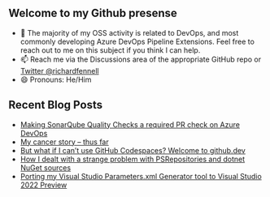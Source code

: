 ## Welcome to my Github presense

- 💬 The majority of my OSS activity is related to DevOps, and most commonly developing Azure DevOps Pipeline Extensions. Feel free to reach out to me on this subject if you think I can help.
- 📫 Reach me via the Discussions area of the appropriate GitHub repo or [Twitter @richardfennell](https://twitter.com/richardfennell)
- 😄 Pronouns: He/Him

## Recent Blog Posts
<!-- BLOG-POST-LIST:START -->
- [Making SonarQube Quality Checks a required PR check on Azure DevOps](https://blogs.blackmarble.co.uk/rfennell/2021/09/21/making-sonarqube-quality-checks-a-required-pr-check-on-azure-devops/)
- [My cancer story – thus far](https://blogs.blackmarble.co.uk/rfennell/2021/08/23/my-cancer-story-thus-far/)
- [But what if I can’t use GitHub Codespaces? Welcome to github.dev](https://blogs.blackmarble.co.uk/rfennell/2021/08/12/but-what-if-i-cant-use-github-codespaces-welcome-to-github-dev/)
- [How I dealt with a strange problem with PSRepositories and dotnet NuGet sources](https://blogs.blackmarble.co.uk/rfennell/2021/07/16/how-i-dealt-with-a-strange-problem-with-psrepositories-and-dotnet-nuget-sources/)
- [Porting my Visual Studio Parameters.xml Generator tool to Visual Studio 2022 Preview](https://blogs.blackmarble.co.uk/rfennell/2021/06/22/porting-my-visual-studio-parameters-xml-generator-tool-to-visual-studio-2022-preview/)
<!-- BLOG-POST-LIST:END -->


<!--
**rfennell/rfennell** is a ✨ _special_ ✨ repository because its `README.md` (this file) appears on your GitHub profile.

Here are some ideas to get you started:

- 🔭 I’m currently working on ...
- 🌱 I’m currently learning ...
- 👯 I’m looking to collaborate on ...
- 🤔 I’m looking for help with ...
- 💬 Ask me about ...
- 📫 How to reach me: ...
- 😄 Pronouns: ...
- ⚡ Fun fact: ...
-->

